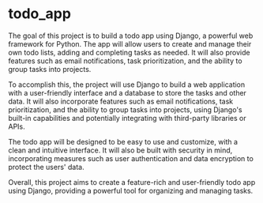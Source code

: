 # todo_app
The goal of this project is to build a todo app using Django, a powerful web framework for Python. The app will allow users to create and manage their own todo lists, adding and completing tasks as needed. It will also provide features such as email notifications, task prioritization, and the ability to group tasks into projects.

To accomplish this, the project will use Django to build a web application with a user-friendly interface and a database to store the tasks and other data. It will also incorporate features such as email notifications, task prioritization, and the ability to group tasks into projects, using Django's built-in capabilities and potentially integrating with third-party libraries or APIs.

The todo app will be designed to be easy to use and customize, with a clean and intuitive interface. It will also be built with security in mind, incorporating measures such as user authentication and data encryption to protect the users' data.

Overall, this project aims to create a feature-rich and user-friendly todo app using Django, providing a powerful tool for organizing and managing tasks.
